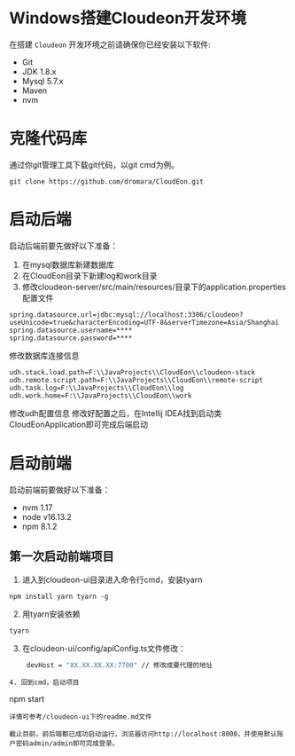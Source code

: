 
# Windows搭建Cloudeon开发环境
在搭建 `Cloudeon` 开发环境之前请确保你已经安装以下软件:
- Git
- JDK 1.8.x
- Mysql 5.7.x
- Maven
- nvm
# 克隆代码库
通过你git管理工具下载git代码，以git cmd为例。
```
git clone https://github.com/dromara/CloudEon.git
```
# 启动后端
启动后端前要先做好以下准备：
1. 在mysql数据库新建数据库
2. 在CloudEon目录下新建log和work目录
3. 修改cloudeon-server/src/main/resources/目录下的application.properties配置文件
```
spring.datasource.url=jdbc:mysql://localhost:3306/cloudeon?useUnicode=true&characterEncoding=UTF-8&serverTimezone=Asia/Shanghai
spring.datasource.username=****
spring.datasource.password=****
```
修改数据库连接信息
```
udh.stack.load.path=F:\\JavaProjects\\CloudEon\\cloudeon-stack
udh.remote.script.path=F:\\JavaProjects\\CloudEon\\remote-script
udh.task.log=F:\\JavaProjects\\CloudEon\\log
udh.work.home=F:\\JavaProjects\\CloudEon\\work
```
修改udh配置信息
修改好配置之后，在Intellij IDEA找到启动类CloudEonApplication即可完成后端启动
# 启动前端
启动前端前要做好以下准备：
- nvm 1.17
- node v16.13.2
- npm 8.1.2
## 第一次启动前端项目
1. 进入到cloudeon-ui目录进入命令行cmd，安装tyarn
```
npm install yarn tyarn -g
```
2. 用tyarn安装依赖
```
tyarn
```
3. 在cloudeon-ui/config/apiConfig.ts文件修改：
   ```bash
    devHost = "XX.XX.XX.XX:7700" // 修改成要代理的地址
   ```
```
4. 回到cmd，启动项目
```
npm start
```
详情可参考/cloudeon-ui下的readme.md文件

截止目前，前后端都已成功启动运行，浏览器访问http://localhost:8000，并使用默认账户密码admin/admin即可完成登录。